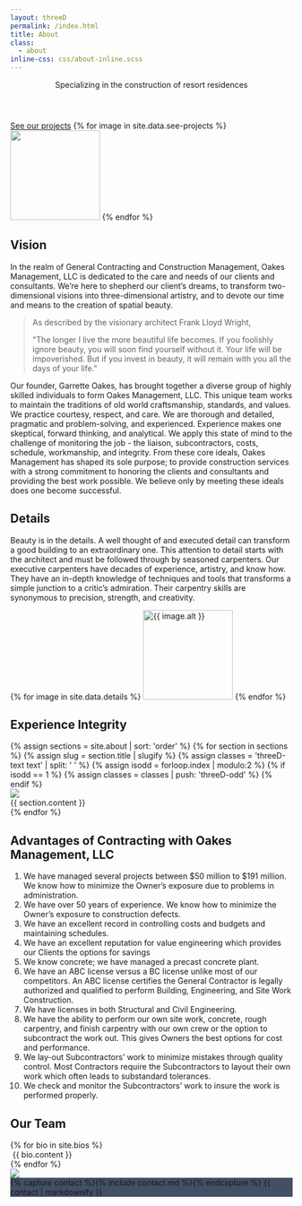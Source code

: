 ```yaml
---
layout: threeD
permalink: /index.html
title: About
class:
  - about
inline-css: css/about-inline.scss
---
```

<header class="hero threeD-cover">
	<div class="threeD-floaters threeD-fill">
		<p class="hero-subtitle threeD-float">
			Specializing in the construction of resort residences
		</p>
	</div>
</header>

<section class="see-projects">
	<a class="see-projects-link" href="/projects">See our projects</a>
	{% for image in site.data.see-projects %}
		<img height="160" src="{{ image }}" />
	{% endfor %}
</section>

## Vision

In the realm of General Contracting and Construction
Management, Oakes Management, LLC is dedicated to
the care and needs of our clients and consultants.
We’re here to shepherd our client’s dreams, to transform
two-dimensional visions into three-dimensional artistry,
and to devote our time and means to the creation of
spatial beauty.

> As described by the visionary architect Frank Lloyd Wright, 
>
> "The longer I live the more beautiful life becomes.
> If you foolishly ignore beauty, you will soon find yourself without it.
> Your life will be impoverished.
> But if you invest in beauty,
> it will remain with you all the days of your life."

Our founder, Garrette Oakes, has brought together a diverse group of highly skilled individuals to
form Oakes Management, LLC. This unique team works to maintain the traditions of old world
craftsmanship, standards, and values. We practice courtesy, respect, and care. We are
thorough and detailed, pragmatic and problem-solving, and experienced. Experience makes one
skeptical, forward thinking, and analytical. We apply this state of mind to the challenge of
monitoring the job - the liaison, subcontractors, costs, schedule, workmanship, and integrity.
From these core ideals, Oakes Management has shaped its sole purpose; to provide construction
services with a strong commitment to honoring the clients and consultants and providing the best
work possible. We believe only by meeting these ideals does one become successful.

## Details

Beauty is in the details. A well thought of and executed detail can transform a good building to
an extraordinary one. This attention to detail starts with the architect and must be followed
through by seasoned carpenters. Our executive carpenters have decades of experience,
artistry, and know how. They have an in-depth knowledge of techniques and tools that
transforms a simple junction to a critic’s admiration. Their carpentry skills are synonymous to
precision, strength, and creativity.

<div class="detail-images">
	{% for image in site.data.details %}
		<img class="detail-image" height="160" src="{{ image.src }}" alt="{{ image.alt }}" />
	{% endfor %}
</div>

<section class="experience-integrity">
	<h2 class="threeD-header">Experience Integrity</h2>
	{% assign sections = site.about | sort: 'order' %}
	{% for section in sections %}
		{% assign slug = section.title | slugify %}
		{% assign classes = 'threeD-text text' | split: ' ' %}
		{% assign isodd = forloop.index | modulo:2 %}
		{% if isodd == 1 %}
			{% assign classes = classes | push: 'threeD-odd' %}
		{% endif %}
		<div id="{{ slug }}" class="project-cover threeD-cover">
			<img src="{{ section.image }}" class="threeD-hero threeD-pane {{ slug }}-hero">
			<div class="threeD-text-container threeD-floaters threeD-pane">
				<div class="{{ classes | join: ' ' }}" style="background:{{ section.tint }}">
					{{ section.content }}
				</div>
			</div>
		</div>
	{% endfor %}
</section>

## Advantages of Contracting with Oakes Management, LLC

1. We have managed several projects between $50 million to 
	 $191 million. We know how to
   minimize the Owner’s exposure due to problems in administration.
2. We have over 50 years of experience. We know how to minimize the Owner’s exposure to
   construction defects.
3. We have an excellent record in controlling costs and budgets and maintaining schedules.
4. We have an excellent reputation for value engineering which provides our Clients the options
   for savings
5. We know concrete; we have managed a precast concrete plant.
6. We have an ABC license versus a BC license unlike most of our competitors. An ABC license
   certifies the General Contractor is legally authorized and qualified to perform Building,
   Engineering, and Site Work Construction.
7. We have licenses in both Structural and Civil Engineering.
8. We have the ability to perform our own site work, concrete, rough carpentry, and finish
   carpentry with our own crew or the option to subcontract the work out. This gives Owners the
   best options for cost and performance.
9. We lay-out Subcontractors’ work to minimize mistakes through quality control. Most
   Contractors require the Subcontractors to layout their own work which often leads to substandard
   tolerances.
10. We check and monitor the Subcontractors’ work to insure the work is performed properly.

## Our Team
<section class="team">
	{% for bio in site.bios %}
		<div class="bio">
			<img class="bio-image" src="{{ bio.hero }}" alt="">
			{{ bio.content }}
		</div>
	{% endfor %}
</section>

<section class="contact">
	<div id="contact" class="project-cover threeD-cover">
		<img src="https://maps.googleapis.com/maps/api/staticmap?markers=color:0x2E3C55|19.809012,-155.991370&size=640x640&zoom=14&key=AIzaSyAxKXGhfhL2-qdDGULRs2_B8CGoeCBnveI" class="threeD-hero threeD-pane contact-hero">
		<div class="threeD-text-container threeD-floaters threeD-pane">
			<div class="threeD-text text contact-text" style="background:rgba(46, 60, 85, 0.9)">
				{% capture contact %}{% include contact.md %}{% endcapture %}
				{{ contact | markdownify }}
			</div>
		</div>
	</div>
</section>
